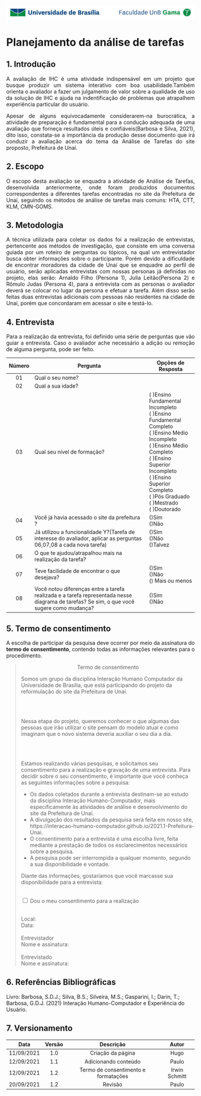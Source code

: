 ![UnB](../../img/unb.jpg)

# Planejamento da análise de tarefas

## 1. Introdução

<p align = "justify"> A avaliação de IHC é uma atividade indispensável em um projeto que busque produzir um sistema interativo com boa usabilidade.Também orienta o avaliador a fazer um julgamento de valor sobre a qualidade de uso da solução de IHC e ajuda na indentificação de problemas que atrapalhem experiência particular do usuário. </p>

<p align = "justify"> Apesar de alguns equivocadamente considerarem-na burocrática, a atividade de preparação é fundamental para a condução adequada de uma avaliação que forneça resultados úteis e confiáveis(Barbosa e Silva, 2021), dito isso, constata-se a importância da produção desse documento que irá conduzir a avaliação acerca do tema da Análise de Tarefas do site proposto, Prefeitura de Unaí. </p>

## 2. Escopo

<p align = "justify"> O escopo desta avaliação se enquadra a atividade de Análise de Tarefas, desenvolvida anteriormente, onde foram produzidos documentos correspondentes a diferentes tarefas encontradas no site da Prefeitura de Unaí, seguindo os métodos de análise de tarefas mais comuns: HTA, CTT, KLM, CMN-GOMS. </p>

## 3. Metodologia

<p align = "justify"> A técnica utilizada para coletar os dados foi a realização de entrevistas, pertencente aos métodos de investigação, que consiste em uma conversa guiada por um roteiro de perguntas ou tópicos, na qual um entrevistador busca obter informações sobre o participante. Porém devido a dificuldade de encontrar moradores da cidade de Unaí que se enquadre ao perfil de usuário, serão aplicadas entrevistas com nossas personas já definidas no projeto, elas serão: Arnaldo Filho (Persona 1), Julia Leitão(Persona 2) e Rômulo Judas (Persona 4), para a entrevista com as personas o avaliador deverá se colocar no lugar da persona e efetuar a tarefa. Além disso serão feitas duas entrevistas adicionais com pessoas não residentes na cidade de Unaí, porém que concordaram em acessar o site e testá-lo.</p>

## 4. Entrevista

<p align = "justify"> Para a realização da entrevista, foi definido uma série de perguntas que vão guiar a entrevista. Caso o avaliador ache necessário a adição ou remoção de alguma pergunta, pode ser feito. </p>

| Número | Pergunta                                                                                                                                  | Opções de Resposta                                                                                                                                                                                                                                      |
| :----: | ----------------------------------------------------------------------------------------------------------------------------------------- | ------------------------------------------------------------------------------------------------------------------------------------------------------------------------------------------------------------------------------------------------------- |
|   01   | Qual o seu nome?                                                                                                                          |                                                                                                                                                                                                                                                         |
|   02   | Qual a sua idade?                                                                                                                         |                                                                                                                                                                                                                                                         |
|   03   | Qual seu nível de formação?                                                                                                               | ( )Ensino Fundamental Incompleto </br>( )Ensino Fundamental Completo</br>( )Ensino Médio Incompleto</br>( )Ensino Médio Completo</br>( )Ensino Superior Incompleto</br>( )Ensino Superior Completo</br>( )Pós Graduado</br>( )Mestrado</br>( )Doutorado |
|   04   | Você já havia acessado o site da prefeitura ?                                                                                             | ()Sim </br> ()Não                                                                                                                                                                                                                                       |
|   05   | Já utilizou a funcionalidade Y?(Tarefa de interesse do avaliador, aplicar as perguntas 06,07,08 a cada nova tarefa)                       | ()Sim</br> ()Não </br>()Talvez                                                                                                                                                                                                                          |
|   06   | O que te ajudou/atrapalhou mais na realização da tarefa?                                                                                  |                                                                                                                                                                                                                                                         |
|   07   | Teve facilidade de encontrar o que desejava?                                                                                              | ()Sim</br> ()Não </br>() Mais ou menos                                                                                                                                                                                                                  |
|   08   | Você notou diferenças entre a tarefa realizada e a tarefa representada nesse diagrama de tarefas? Se sim, o que você sugere como mudança? | ()Sim</br> ()Não </br>                                                                                                                                                                                                                                  |

## 5. Termo de consentimento

<p align="justify">
A escolha de participar da pesquisa deve ocorrer por meio da assinatura do <strong>termo de consentimento</strong>, contendo todas as informações relevantes para o procedimento.
</p>

<blockquote>
<p align="center">
Termo de consentimento
<p>

<p align="justify">

Somos um grupo da disciplina Interação Humano Computador da Universidade de Brasília, que está participando do projeto da reformulação do site da Prefeitura de Unaí.

<br/>
<br/>

Nessa etapa do projeto, queremos conhecer o que algumas das pessoas que irão utilizar o site pensam do modelo atual e como imaginam que o novo sistema deveria auxiliar o seu dia a dia.

<br/>
<br/>

Estamos realizando várias pesquisas, e solicitamos seu consentimento para a realização e gravação de uma entrevista. Para decidir sobre o seu consentimento, é importante que você conheça as seguintes informações sobre a pesquisa:

<ul>
<li>
Os dados coletados durante a entrevista destinam-se ao estudo da disciplina Interação Humano-Computador, mais especificamente às atividades de análise e desenvolvimento do site da Prefeitura de Unaí.</li>
<li>A divulgação dos resultados da pesquisa será feita em nosso site, https://interacao-humano-computador.github.io/2021.1-Prefeitura-Unai.</li>
<li>O consentimento para a entrevista é uma escolha livre, feita mediante a prestação de todos os esclarecimentos necessários sobre a pesquisa.</li>
<li>A pesquisa pode ser interrompida a qualquer momento, segundo a sua disponibilidade e vontade.</li>
</ul>

Diante das informações, gostaríamos que você marcasse sua disponibilidade para a entrevista:

<br/>

<input type="checkbox">
<label for="vehicle1"> Dou o meu consentimento para a realização</label>

<br>
<br>

Local:
<br>
Data:
<br>
<br>
Entrevistador
<br>
Nome e assinatura:
<br>
<br>
Entrevistado
<br>
Nome e assinatura:

<p>
</blockquote>

## 6. Referências Bibliográficas

Livro: Barbosa, S.D.J.; Silva, B.S.; Silveira, M.S.; Gasparini, I.; Darin, T.; Barbosa, G.D.J.
(2021) Interação Humano-Computador e Experiência do Usuário.

## 7. Versionamento

|    Data    | Versão |              Descrição               |     Autor     |
| :--------: | :----: | :----------------------------------: | :-----------: |
| 11/09/2021 |  1.0   |          Criação da página           |     Hugo      |
| 12/09/2021 |  1.1   |         Adicionando conteúdo         |     Paulo     |
| 12/09/2021 |  1.2   | Termo de consentimento e formatações | Irwin Schmitt |
| 20/09/2021 |  1.2   | Revisão | Paulo |
